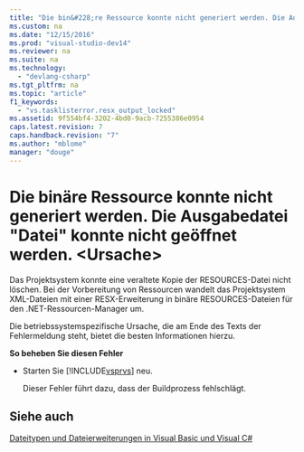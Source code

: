 ```yaml
---
title: "Die bin&#228;re Ressource konnte nicht generiert werden. Die Ausgabedatei &quot;Datei&quot; konnte nicht ge&#246;ffnet werden. &lt;Ursache&gt;"
ms.custom: na
ms.date: "12/15/2016"
ms.prod: "visual-studio-dev14"
ms.reviewer: na
ms.suite: na
ms.technology: 
  - "devlang-csharp"
ms.tgt_pltfrm: na
ms.topic: "article"
f1_keywords: 
  - "vs.tasklisterror.resx_output_locked"
ms.assetid: 9f554bf4-3202-4bd0-9acb-7255386e0954
caps.latest.revision: 7
caps.handback.revision: "7"
ms.author: "mblome"
manager: "douge"
---
```

# Die bin&#228;re Ressource konnte nicht generiert werden. Die Ausgabedatei &quot;Datei&quot; konnte nicht ge&#246;ffnet werden. &lt;Ursache&gt;
Das Projektsystem konnte eine veraltete Kopie der RESOURCES\-Datei nicht löschen. Bei der Vorbereitung von Ressourcen wandelt das Projektsystem XML\-Dateien mit einer RESX\-Erweiterung in binäre RESOURCES\-Dateien für den .NET\-Ressourcen\-Manager um.  
  
 Die betriebssystemspezifische Ursache, die am Ende des Texts der Fehlermeldung steht, bietet die besten Informationen hierzu.  
  
 **So beheben Sie diesen Fehler**  
  
-   Starten Sie [!INCLUDE[vsprvs](../assembler/masm/includes/vsprvs_md.md)] neu.  
  
     Dieser Fehler führt dazu, dass der Buildprozess fehlschlägt.  
  
## Siehe auch  
 [Dateitypen und Dateierweiterungen in Visual Basic und Visual C\#](assetId:///f793852c-da06-4d52-a826-65f635844772)